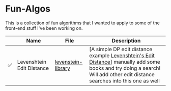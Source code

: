 # Fun-Algos
This is a collection of fun algorithms that I wanted to apply to some of the front-end stuff I've been working on. 

|          | Name                                 | File                               | Description |
| -------- | ------------------------------------ | ---------------------------------- | ----------- |
| &#9989;  | Levenshtein Edit Distance                        | [levenstein-library](https://maanavk.github.io/funalgos.github.io/levenstein-library/) | [A simple DP edit distance example [Levenshtein's Edit Distance](https://en.wikipedia.org/wiki/Levenshtein_distance)] manually add some books and try doing a search! Will add other edit distance searches into this one as well|
